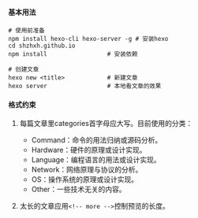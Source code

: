 #### 基本用法

```shell
# 使用前准备
npm install hexo-cli hexo-server -g	# 安装hexo
cd shzhxh.github.io
npm install					# 安装依赖

# 创建文章
hexo new <title>			# 新建文章
hexo server					# 本地看文章的效果
```

#### 格式约束

1. 每篇文章里categories首字母应大写。目前使用的分类：
   - Command：命令的用法归纳或源码分析。
   - Hardware：硬件的原理或设计实现。
   - Language：编程语言的用法或设计实现。
   - Network：网络原理与协议的分析。
   - OS：操作系统的原理或设计实现。
   - Other：一些技术无关的内容。

1. 太长的文章应用`<!-- more -->`控制预览的长度。

